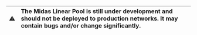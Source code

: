 | :warning: | The Midas Linear Pool is still under development and should not be deployed to production networks. It may contain bugs and/or change significantly. |
| --------- | :--------------------------------------------------------------------------------------------------------------------------------------------------- |
